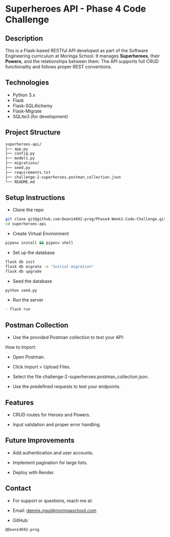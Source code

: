 
# Superheroes API - Phase 4 Code Challenge

## Description
This is a Flask-based RESTful API developed as part of the Software Engineering curriculum at Moringa School. It manages **Superheroes**, their **Powers**, and the relationships between them. The API supports full CRUD functionality and follows proper REST conventions.


## Technologies
- Python 3.x  
- Flask  
- Flask-SQLAlchemy  
- Flask-Migrate  
- SQLite3 (for development)



## Project Structure

```bash
superheroes-api/
├── app.py
├── config.py
├── models.py
├── migrations/
├── seed.py
├── requirements.txt
├── challenge-2-superheroes.postman_collection.json
└── README.md
```
##  Setup Instructions
- Clone the repo

~~~bash
git clone git@github.com:Dean14692-prog/Phase4-Week1-Code-Challenge.git
cd superheroes-api

~~~

- Create Virtual Environment
```bash
pipenv install && pipenv shell
```




- Set up the database
``` bash
flask db init
flask db migrate -m "Initial migration"
flask db upgrade
```
- Seed the database
``` bash
python seed.py
``` 
- Run the server
``` bash
- flask run
```
## Postman Collection
- Use the provided Postman collection to test your API:

How to Import:
- Open Postman.

- Click Import > Upload Files.

- Select the file challenge-2-superheroes.postman_collection.json.

- Use the predefined requests to test your endpoints.

## Features
- CRUD routes for Heroes and Powers.

- Input validation and proper error handling.

## Future Improvements
- Add authentication and user accounts.

- Implement pagination for large lists.

- Deploy with Render.

## Contact
- For support or questions, reach me at:

- Email: dennis.ngui@moringaschool.com

- GitHub:  
~~~bash
@Dean14692-prog
~~~
